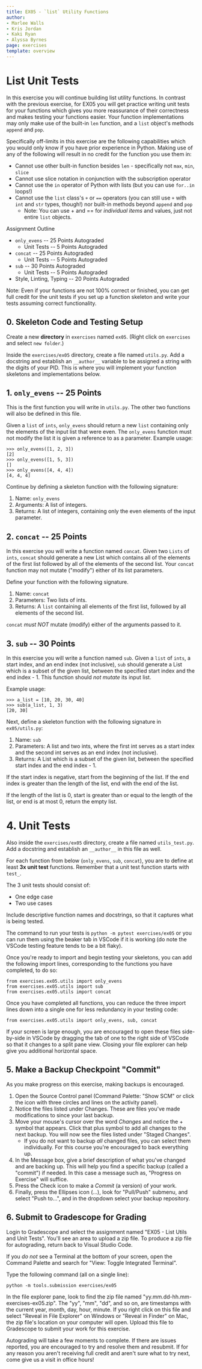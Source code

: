 ```yaml
---
title: EX05 - `list` Utility Functions
author:
- Marlee Walls
- Kris Jordan
- Kaki Ryan
- Alyssa Byrnes
page: exercises
template: overview
---
```


# List Unit Tests

In this exercise you will continue building list utility functions. In contrast with the previous exercise, for EX05 you will get practice writing unit tests for your functions which gives you more reassurance of their correctness and makes testing your functions easier. Your function implementations may only make use of the built-in `len` function, and a `list` object's methods `append` and `pop`.

Specifically off-limits in this exercise are the following capabilities which you would only know if you have prior experience in Python. Making use of any of the following will result in no credit for the function you use them in:

* Cannot use other built-in function besides `len` - specifically not `max`, `min`, `slice`
* Cannot use slice notation in conjunction with the subscription operator
* Cannot use the `in` operator of Python with lists (but you can use `for..in` loops!)
* Cannot use the `list` class's `+` or `==` operators (you can still use `+` with `int` and `str` types, though!) nor built-in methods beyond `append` and `pop`
    * Note: You can use + and == for _individual items_ and values, just not entire `list` objects.


Assignment Outline

* `only_evens` -- 25 Points Autograded
    * Unit Tests -- 5 Points Autograded
* `concat` -- 25 Points Autograded
    * Unit Tests -- 5 Points Autograded
* `sub` -- 30 Points Autograded
    * Unit Tests -- 5 Points Autograded
* Style, Linting, Typing -- 20 Points Autograded


Note: Even if your functions are not 100% correct or finished, you can get full credit for the unit tests if you set up a function skeleton and write your tests assuming correct functionality.

## 0. Skeleton Code and Testing Setup

Create a new **directory** in `exercises` named `ex05`. (Right click on `exercises` and select `new folder`.)

Inside the `exercises/ex05` directory, create a file named `utils.py`. Add a docstring and establish an `__author__` variable to be assigned a string with the digits of your PID. This is where you will implement your function skeletons and implementations below.



## 1. `only_evens` -- 25 Points

This is the first function you will write in `utils.py`. The other two functions will also be defined in this file.

Given a `list` of `ints`, `only_evens` should return a new `list` containing only the elements of the input list that were even. The `only_evens` function must not modify the list it is given a reference to as a parameter. Example usage:

~~~{.plaintext}
>>> only_evens([1, 2, 3])
[2]
>>> only_evens([1, 5, 3])
[]
>>> only_evens([4, 4, 4])
[4, 4, 4]
~~~

Continue by defining a skeleton function with the following signature:

1. Name: `only_evens`
2. Arguments: A list of integers. 
3. Returns: A list of integers, containing only the even elements of the input parameter.

## 2. `concat` -- 25 Points

In this exercise you will write a function named `concat`. Given two `Lists` of `ints`, `concat` should generate a new List which contains all of the elements of the first list followed by all of the elements of the second list. Your `concat` function may not mutate ("modify") either of its list parameters.

Define your function with the following signature.

1. Name: `concat`
2. Parameters: Two lists of ints. 
3. Returns: A `list` containing all elements of the first list, followed by all elements of the second list. 
    
`concat` _must NOT_ mutate (modify) either of the arguments passed to it.  


## 3. `sub` -- 30 Points

In this exercise you will write a function named `sub`. Given a `list` of `ints`, a start index, and an end index (not inclusive), `sub` should generate a List which is a subset of the given list, between the specified start index and the end index - 1. This function should _not mutate_ its input list.

Example usage:

~~~{.plaintext}
>>> a_list = [10, 20, 30, 40]
>>> sub(a_list, 1, 3)
[20, 30]
~~~

Next, define a skeleton function with the following signature in `ex05/utils.py`:

1. Name: `sub`
2. Parameters: A list and two ints, where the first int serves as a start index and the second int serves as an end index (not inclusive). 
3. Returns: A List which is a subset of the given list, between the specified start index and the end index - 1.
    
If the start index is negative, start from the beginning of the list. If the end index is greater than the length of the list, end with the end of the list.

If the length of the list is 0, start is greater than or equal to the length of the list, or end is at most 0, return the empty list.

# 4. Unit Tests

Also inside the `exercises/ex05` directory, create a file named `utils_test.py`. Add a docstring and establish an `__author__` in this file as well.

For each function from below (`only_evens`, `sub`, `concat`), you are to define at least **3x unit test** functions. Remember that a unit test function starts with `test_`.

The 3 unit tests should consist of:

* One edge case
* Two use cases

Include descriptive function names and docstrings, so that it captures what is being tested.

The command to run your tests is `python -m pytest exercises/ex05` or you can run them using the beaker tab in VSCode if it is working (do note the VSCode testing feature tends to be a bit flaky). 

Once you're ready to import and begin testing your skeletons, you can add the following import lines, corresponding to the functions you have completed, to do so:

~~~{.plaintext}
from exercises.ex05.utils import only_evens
from exercises.ex05.utils import sub
from exercises.ex05.utils import concat
~~~

Once you have completed all functions, you can reduce the three import lines down into a single one for less redundancy in your testing code:

~~~{.plaintext}
from exercises.ex05.utils import only_evens, sub, concat
~~~

If your screen is large enough, you are encouraged to open these files side-by-side in VSCode by dragging the tab of one to the right side of VSCode so that it changes to a split pane view. Closing your file explorer can help give you additional horizontal space.

## 5. Make a Backup Checkpoint "Commit"

As you make progress on this exercise, making backups is encouraged.

1. Open the Source Control panel (Command Palette: "Show SCM" or click the icon with three circles and lines on the activity panel).
2. Notice the files listed under Changes. These are files you've made modifications to since your last backup.
3. Move your mouse's cursor over the word _Changes_ and notice the + symbol that appears. Click that plus symbol to add all changes to the next backup. You will now see the files listed under "Staged Changes".
   - If you do not want to backup _all_ changed files, you can select them individually. For this course you're encouraged to back everything up.
4. In the Message box, give a brief description of what you've changed and are backing up. This will help you find a specific backup (called a "commit") if needed. In this case a message such as, "Progress on Exercise" will suffice.
5. Press the Check icon to make a _Commit_ (a version) of your work.
6. Finally, press the Ellipses icon (...), look for "Pull/Push" submenu, and select "Push to...", and in the dropdown select your backup repository.


## 6. Submit to Gradescope for Grading

Login to Gradescope and select the assignment named "EX05 - List Utils and Unit Tests". You'll see an area to upload a zip file. To produce a zip file for autograding, return back to Visual Studio Code.

If you _do not_ see a Terminal at the bottom of your screen, open the Command Palette and search for "View: Toggle Integrated Terminal".

Type the following command (all on a single line):

`python -m tools.submission exercises/ex05`

In the file explorer pane, look to find the zip file named "yy.mm.dd-hh.mm-exercises-ex05.zip". The "yy", "mm", "dd", and so on, are timestamps with the current year, month, day, hour, minute. If you right click on this file and select "Reveal in File Explorer" on Windows or "Reveal in Finder" on Mac, the zip file's location on your computer will open. Upload this file to Gradescope to submit your work for this exercise.

Autograding will take a few moments to complete. If there are issues reported, you are encouraged to try and resolve them and resubmit. If for any reason you aren't receiving full credit and aren't sure what to try next, come give us a visit in office hours!
